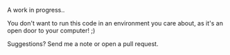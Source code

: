 A work in progress..

You don't want to run this code in an environment you care about, as it's an open door to your computer! ;)

Suggestions? Send me a note or open a pull request.

